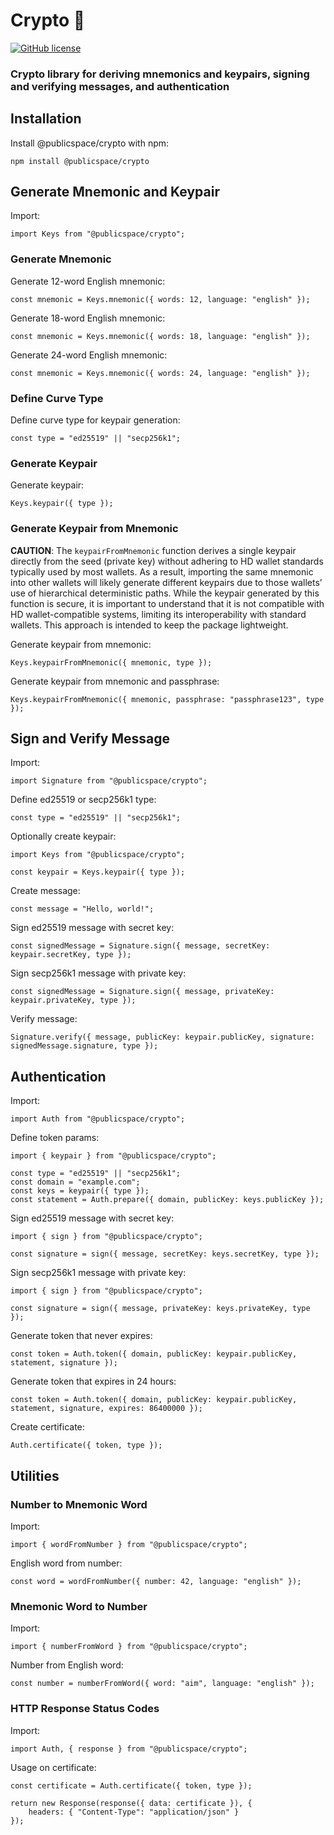 # Crypto 🔐

[![GitHub license](https://img.shields.io/badge/license-MIT-blue.svg)](https://github.com/apublicspace/crypto/blob/master/LICENSE.md)

### Crypto library for deriving mnemonics and keypairs, signing and verifying messages, and authentication

## Installation

Install @publicspace/crypto with npm:

```
npm install @publicspace/crypto
```

## Generate Mnemonic and Keypair

Import:

```
import Keys from "@publicspace/crypto";
```

### Generate Mnemonic

Generate 12-word English mnemonic:

```
const mnemonic = Keys.mnemonic({ words: 12, language: "english" });
```

Generate 18-word English mnemonic:

```
const mnemonic = Keys.mnemonic({ words: 18, language: "english" });
```

Generate 24-word English mnemonic:

```
const mnemonic = Keys.mnemonic({ words: 24, language: "english" });
```

### Define Curve Type

Define curve type for keypair generation:

```
const type = "ed25519" || "secp256k1";
```

### Generate Keypair

Generate keypair:

```
Keys.keypair({ type });
```

### Generate Keypair from Mnemonic

**CAUTION**: The `keypairFromMnemonic` function derives a single keypair directly from the seed (private key) without adhering to HD wallet standards typically used by most wallets. As a result, importing the same mnemonic into other wallets will likely generate different keypairs due to those wallets’ use of hierarchical deterministic paths. While the keypair generated by this function is secure, it is important to understand that it is not compatible with HD wallet-compatible systems, limiting its interoperability with standard wallets. This approach is intended to keep the package lightweight.

Generate keypair from mnemonic:

```
Keys.keypairFromMnemonic({ mnemonic, type });
```

Generate keypair from mnemonic and passphrase:

```
Keys.keypairFromMnemonic({ mnemonic, passphrase: "passphrase123", type });
```

## Sign and Verify Message

Import:

```
import Signature from "@publicspace/crypto";
```

Define ed25519 or secp256k1 type:

```
const type = "ed25519" || "secp256k1";
```

Optionally create keypair:

```
import Keys from "@publicspace/crypto";

const keypair = Keys.keypair({ type });
```

Create message:

```
const message = "Hello, world!";
```

Sign ed25519 message with secret key:

```
const signedMessage = Signature.sign({ message, secretKey: keypair.secretKey, type });
```

Sign secp256k1 message with private key:

```
const signedMessage = Signature.sign({ message, privateKey: keypair.privateKey, type });
```

Verify message:

```
Signature.verify({ message, publicKey: keypair.publicKey, signature: signedMessage.signature, type });
```

## Authentication

Import:

```
import Auth from "@publicspace/crypto";
```

Define token params:

```
import { keypair } from "@publicspace/crypto";

const type = "ed25519" || "secp256k1";
const domain = "example.com";
const keys = keypair({ type });
const statement = Auth.prepare({ domain, publicKey: keys.publicKey });
```

Sign ed25519 message with secret key:

```
import { sign } from "@publicspace/crypto";

const signature = sign({ message, secretKey: keys.secretKey, type });
```

Sign secp256k1 message with private key:

```
import { sign } from "@publicspace/crypto";

const signature = sign({ message, privateKey: keys.privateKey, type });
```

Generate token that never expires:

```
const token = Auth.token({ domain, publicKey: keypair.publicKey, statement, signature });
```

Generate token that expires in 24 hours:

```
const token = Auth.token({ domain, publicKey: keypair.publicKey, statement, signature, expires: 86400000 });
```

Create certificate:

```
Auth.certificate({ token, type });
```

## Utilities

### Number to Mnemonic Word

Import:

```
import { wordFromNumber } from "@publicspace/crypto";
```

English word from number:

```
const word = wordFromNumber({ number: 42, language: "english" });
```

### Mnemonic Word to Number

Import:

```
import { numberFromWord } from "@publicspace/crypto";
```

Number from English word:

```
const number = numberFromWord({ word: "aim", language: "english" });
```

### HTTP Response Status Codes

Import:

```
import Auth, { response } from "@publicspace/crypto";
```

Usage on certificate:

```
const certificate = Auth.certificate({ token, type });

return new Response(response({ data: certificate }), {
	headers: { "Content-Type": "application/json" }
});
```
